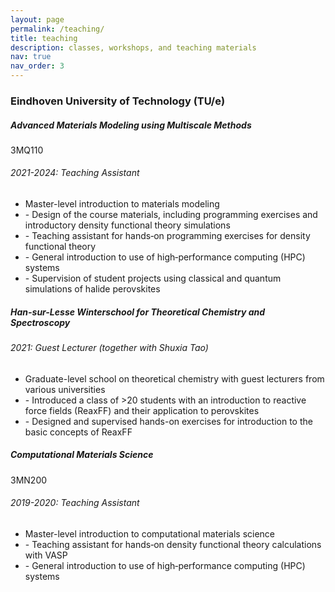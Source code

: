 ```yaml
---
layout: page
permalink: /teaching/
title: teaching
description: classes, workshops, and teaching materials
nav: true
nav_order: 3
---
```


<h3 class="mt-4">Eindhoven University of Technology (TU/e)</h3>

<div class="card mt-3">
  <div class="p-3">
    <div class="row">
      <div class="col-sm-10">
        <h5 class="font-weight-bold">Advanced Materials Modeling using Multiscale Methods</h5>
      </div>
      <div class="col-sm-2 text-left text-sm-right">
        <span class="badge font-weight-bold text-uppercase align-middle">
            3MQ110
        </span>
      </div>
    </div>
    <h6 class="font-italic mt-2 mt-sm-0">2021-2024: Teaching Assistant</h6>
    <ul class="card-text font-weight-light list-group list-group-flush">
      <li class="list-group-item">Master-level introduction to materials modeling</li>
      <li class="list-group-item">- Design of the course materials, including programming exercises and introductory density functional theory simulations</li>
      <li class="list-group-item">- Teaching assistant for hands‑on programming exercises for density functional theory</li>
      <li class="list-group-item">- General introduction to use of high‑performance computing (HPC) systems</li>
      <li class="list-group-item">- Supervision of student projects using classical and quantum simulations of halide perovskites</li>      
    </ul>
  </div>
</div>

<div class="card mt-3">
  <div class="p-3">
    <div class="row">
      <div class="col-sm-10">
        <h5 class="font-weight-bold">Han-sur-Lesse Winterschool for Theoretical Chemistry and Spectroscopy</h5>
      </div>
    </div>
    <h6 class="font-italic mt-2 mt-sm-0">2021: Guest Lecturer (together with Shuxia Tao)</h6>
    <ul class="card-text font-weight-light list-group list-group-flush">
      <li class="list-group-item">Graduate-level school on theoretical chemistry with guest lecturers from various universities</li>
      <li class="list-group-item">- Introduced a class of >20 students with an introduction to reactive force fields (ReaxFF) and their application to perovskites</li>
      <li class="list-group-item">- Designed and supervised hands-on exercises for introduction to the basic concepts of ReaxFF</li>
    </ul>
  </div>
</div>

<div class="card mt-3">
  <div class="p-3">
    <div class="row">
      <div class="col-sm-10">
        <h5 class="font-weight-bold">Computational Materials Science</h5>
      </div>
      <div class="col-sm-2 text-left text-sm-right">
        <span class="badge font-weight-bold text-uppercase align-middle">
            3MN200
        </span>
      </div>
    </div>
    <h6 class="font-italic mt-2 mt-sm-0">2019-2020: Teaching Assistant</h6>
    <ul class="card-text font-weight-light list-group list-group-flush">
      <li class="list-group-item">Master-level introduction to computational materials science</li>
      <li class="list-group-item">- Teaching assistant for hands‑on density functional theory calculations with VASP</li>
      <li class="list-group-item">- General introduction to use of high‑performance computing (HPC) systems</li>    
    </ul>
  </div>
</div>
